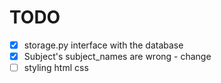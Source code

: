 # TODO
- [x] storage.py interface with the database
- [x] Subject's subject_names are wrong - change
- [ ] styling html css